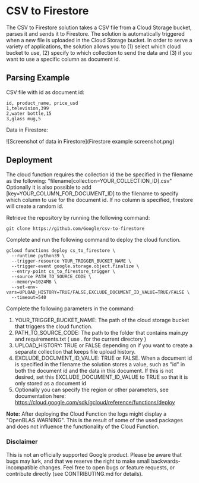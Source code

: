 # CSV to Firestore

The CSV to Firestore solution takes a CSV file from a Cloud Storage bucket, parses it and sends it to Firestore. The solution is automatically triggered when a new file is uploaded in the Cloud Storage bucket. In order to serve a variety of applications, the solution allows you to (1) select which cloud bucket to use, (2) specify to which collection to send the data and (3) if you want to use a specific column as document id.

## Parsing Example

CSV file with id as document id:

```
id, product_name, price_usd
1,television,399
2,water bottle,15
3,glass mug,5
```

Data in Firestore:

![Screenshot of data in Firestore](Firestore example screenshot.png)

## Deployment

The cloud function requires the collection id the be specified in the filename
as the following: "filename[collection=YOUR_COLLECTION_ID].csv" Optionally it is
also possible to add [key=YOUR_COLUMN_FOR_DOCUMENT_ID] to the filename to
specify which column to use for the document id. If no column is specified,
firestore will create a random id.

Retrieve the repository by running the following command:

``` git clone https://github.com/Google/csv-to-firestore ```

Complete and run the following command to deploy the cloud function. 

```console
gcloud functions deploy cs_to_firestore \
  --runtime python39 \
  --trigger-resource YOUR_TRIGGER_BUCKET_NAME \
  --trigger-event google.storage.object.finalize \
  --entry-point cs_to_firestore_trigger \
  --source PATH_TO_SOURCE_CODE \
  --memory=1024MB \
  --set-env-vars=UPLOAD_HISTORY=TRUE/FALSE,EXCLUDE_DOCUMENT_ID_VALUE=TRUE/FALSE \
  --timeout=540
```

Complete the following parameters in the command: 
1. YOUR_TRIGGER_BUCKET_NAME: The path of the cloud storage bucket that triggers the cloud function.
2. PATH_TO_SOURCE_CODE: The path to the folder that contains main.py and requirements.txt ( use . for the current directory ) 
3. UPLOAD_HISTORY: TRUE or FALSE depending on if you want to create a separate collection that keeps file upload history.
4. EXCLUDE_DOCUMENT_ID_VALUE: TRUE or FALSE. When a document id is specified in the filename the solution stores a value, such as "id" in both the document id and the data in this document. If this is not desired, set this EXCLUDE_DOCUMENT_ID_VALUE to TRUE so that it is only stored as a document id
5. Optionally you can specify the region or other parameters, see documentation here: https://cloud.google.com/sdk/gcloud/reference/functions/deploy

**Note:** After deploying the Cloud Function the logs might display a "OpenBLAS
WARNING". This is the result of some of the used packages and does not influence the functionality of the Cloud Function.

### Disclaimer
This is not an officially supported Google product. Please be aware that bugs may lurk, and that we reserve the right to make small backwards-incompatible changes. Feel free to open bugs or feature requests, or contribute directly (see CONTRIBUTING.md for details).